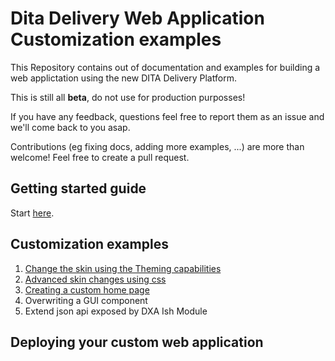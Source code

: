 # Dita Delivery Web Application Customization examples

This Repository contains out of documentation and examples for building a web applictation using the new DITA Delivery Platform.

This is still all **beta**, do not use for production purposses!

If you have any feedback, questions feel free to report them as an issue and we'll come back to you asap.

Contributions (eg fixing docs, adding more examples, ...) are more than welcome! Feel free to create a pull request.

## Getting started guide

Start [here](./docs/Getting-started.md).

## Customization examples

1. [Change the skin using the Theming capabilities](./docs/customizing/Change-the-skin.md)
2. [Advanced skin changes using css](./docs/customizing/Advanced-skinning.md)
3. [Creating a custom home page](./docs/Creating-custom-homepage.md)
4. Overwriting a GUI component
5. Extend json api exposed by DXA Ish Module

## Deploying your custom web application